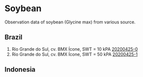 # Soybean
Observation data of soybean (Glycine max) from various source.

## Brazil
1. Rio Grande do Sul, cv. BMX Ícone, SWT = 10 kPA [20200425-0](20200425-0.js)
2. Rio Grande do Sul, cv. BMX Ícone, SWT = 50 kPA [20200425-1](20200425-1.js)
 
## Indonesia
